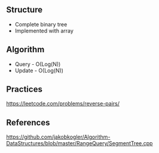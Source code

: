 Structure
---------
* Complete binary tree
* Implemented with array

Algorithm
---------
* Query - O(Log(N))
* Update - O(Log(N))

Practices
---------
https://leetcode.com/problems/reverse-pairs/

References
----------
https://github.com/jakobkogler/Algorithm-DataStructures/blob/master/RangeQuery/SegmentTree.cpp
